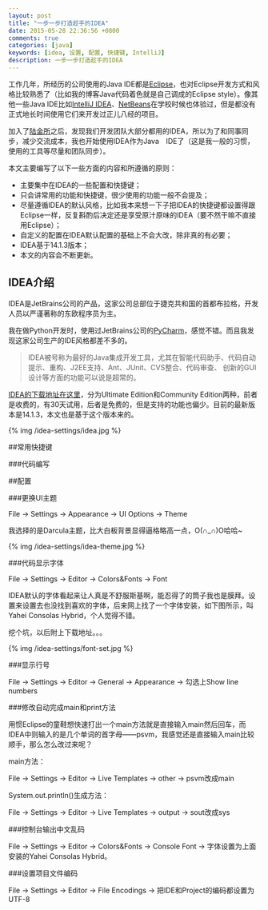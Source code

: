 ```yaml
---
layout: post
title: "一步一步打造趁手的IDEA"
date: 2015-05-28 22:36:56 +0800
comments: true
categories: [java]
keywords: [idea, 设置, 配置, 快捷键, IntelliJ]
description: 一步一步打造趁手的IDEA
---
```


工作几年，所经历的公司使用的Java IDE都是[Eclipse](https://eclipse.org/)，也对Eclipse开发方式和风格比较熟悉了（比如我的博客Java代码着色就是自己调成的Eclipse style）。像其他一些Java IDE比如[IntelliJ IDEA](https://www.jetbrains.com/)、[NetBeans](https://netbeans.org/)在学校时候也体验过，但是都没有正式地长时间使用它们来开发过正儿八经的项目。

加入了[陆金所](http://www.lufax.com/)之后，发现我们开发团队大部分都用的IDEA，所以为了和同事同步，减少交流成本，我也开始使用IDEA作为Java　IDE了（这是我一般的习惯，使用的工具等尽量和团队同步）。

本文主要编写了以下一些方面的内容和所遵循的原则：

* 主要集中在IDEA的一些配置和快捷键；
* 只会讲常用的功能和快捷键，很少使用的功能一般不会提及；
* 尽量遵循IDEA的默认风格，比如我本来想一下子把IDEA的快捷键都设置得跟Eclipse一样，反复斟酌后决定还是享受原汁原味的IDEA（要不然干嘛不直接用Eclipse）；
* 自定义的配置在IDEA默认配置的基础上不会大改，除非真的有必要；
* IDEA基于14.1.3版本；
* 本文的内容会不断更新。

<!--more-->

## IDEA介绍

IDEA是JetBrains公司的产品，这家公司总部位于捷克共和国的首都布拉格，开发人员以严谨著称的东欧程序员为主。

我在做Python开发时，使用过JetBrains公司的[PyCharm](https://www.jetbrains.com/pycharm/)，感觉不错。而且我发现这家公司生产的IDE风格都差不多的。

> IDEA被号称为最好的Java集成开发工具，尤其在智能代码助手、代码自动提示、重构、J2EE支持、Ant、JUnit、CVS整合、代码审查、 创新的GUI设计等方面的功能可以说是超常的。

[IDEA的下载地址在这里](https://www.jetbrains.com/idea/download/)，分为Ultimate Edition和Community Edition两种，前者是收费的，有30天试用，后者是免费的，但是支持的功能也偏少。目前的最新版本是14.1.3，本文也是基于这个版本来的。

{% img /idea-settings/idea.jpg %}

##常用快捷键

###代码编写




##配置

###更换UI主题

File -> Settings -> Appearance -> UI Options -> Theme

我选择的是Darcula主题，比大白板背景显得逼格略高一点，O(∩_∩)O哈哈~

{% img /idea-settings/idea-theme.jpg %}

###代码显示字体

File -> Settings -> Editor -> Colors&Fonts -> Font

IDEA默认的字体看起来让人真是不舒服斯基啊，能忍得了的筒子我也是膜拜。设置来设置去也没找到喜欢的字体，后来网上找了一个字体安装，如下图所示，叫Yahei Consolas Hybrid，个人觉得不错。

挖个坑，以后附上下载地址。。。

{% img /idea-settings/font-set.jpg %}

###显示行号

File -> Settings -> Editor -> General -> Appearance -> 勾选上Show line numbers

###修改自动完成main和print方法

用惯Eclipse的童鞋想快速打出一个main方法就是直接输入main然后回车，而IDEA中则输入的是几个单词的首字母——psvm，我感觉还是直接输入main比较顺手，那么怎么改过来呢？

main方法：

File -> Settings -> Editor -> Live Templates -> other -> psvm改成main

System.out.println()生成方法：

File -> Settings -> Editor -> Live Templates -> output -> sout改成sys

###控制台输出中文乱码

File -> Settings -> Editor -> Colors&Fonts -> Console Font -> 字体设置为上面安装的Yahei Consolas Hybrid。

###设置项目文件编码

File -> Settings -> Editor -> File Encodings -> 把IDE和Project的编码都设置为UTF-8

